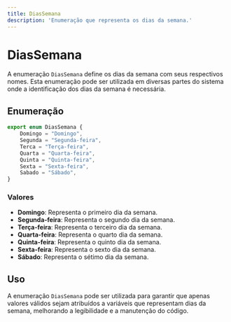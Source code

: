 ```yaml
---
title: DiasSemana
description: 'Enumeração que representa os dias da semana.'
---
```


# DiasSemana

A enumeração `DiasSemana` define os dias da semana com seus respectivos nomes. Esta enumeração pode ser utilizada em diversas partes do sistema onde a identificação dos dias da semana é necessária.

## Enumeração

```typescript
export enum DiasSemana {
    Domingo = "Domingo",
    Segunda = "Segunda-feira",
    Terca = "Terça-feira",
    Quarta = "Quarta-feira",
    Quinta = "Quinta-feira",
    Sexta = "Sexta-feira",
    Sabado = "Sábado",
}
```

### Valores

- **Domingo**: Representa o primeiro dia da semana.
- **Segunda-feira**: Representa o segundo dia da semana.
- **Terça-feira**: Representa o terceiro dia da semana.
- **Quarta-feira**: Representa o quarto dia da semana.
- **Quinta-feira**: Representa o quinto dia da semana.
- **Sexta-feira**: Representa o sexto dia da semana.
- **Sábado**: Representa o sétimo dia da semana.

## Uso

A enumeração `DiasSemana` pode ser utilizada para garantir que apenas valores válidos sejam atribuídos a variáveis que representam dias da semana, melhorando a legibilidade e a manutenção do código.